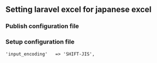 ## Setting laravel excel for japanese excel

### Publish configuration file

### Setup configuration file
```
'input_encoding'   => 'SHIFT-JIS',
```
